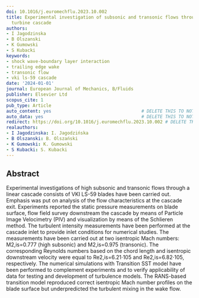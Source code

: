 ```yaml
---
doi: 10.1016/j.euromechflu.2023.10.002
title: Experimental investigation of subsonic and transonic flows through a linear
  turbine cascade
authors:
- I Jagodzinska
- B Olszanski
- K Gumowski
- S Kubacki
keywords:
- shock wave-boundary layer interaction
- trailing edge wake
- transonic flow
- vki ls-59 cascade
date: '2024-01-01'
journal: European Journal of Mechanics, B/Fluids
publisher: Elsevier Ltd
scopus_cite: 1
pub_type: Article
auto_content: yes                                  # DELETE THIS TO NOT AUTO GENERATE CONTENT
auto_data: yes                                     # DELETE THIS TO NOT AUTO GENERATE METADATA
redirect: https://doi.org/10.1016/j.euromechflu.2023.10.002 # DELETE THIS TO NOT REDIRECT
realauthors:
- I Jagodzinska: I. Jagodzińska
- B Olszanski: B. Olszański
- K Gumowski: K. Gumowski
- S Kubacki: S. Kubacki
---
```



## Abstract
Experimental investigations of high subsonic and transonic flows through a linear cascade consists of VKI LS-59 blades have been carried out. Emphasis was put on analysis of the flow characteristics at the cascade exit. Experiments reported the static pressure measurements on blade surface, flow field survey downstream the cascade by means of Particle Image Velocimetry (PIV) and visualization by means of the Schlieren method. The turbulent intensity measurements have been performed at the cascade inlet to provide inlet conditions for numerical studies. The measurements have been carried out at two isentropic Mach numbers: M2,is=0.777 (high subsonic) and M2,is=0.975 (transonic). The corresponding Reynolds numbers based on the chord length and isentropic downstream velocity were equal to Re2,is=6.21⋅105 and Re2,is=6.82⋅105, respectively. The numerical simulations with Transition SST model have been performed to complement experiments and to verify applicability of data for testing and development of turbulence models. The RANS-based transition model reproduced correct isentropic Mach number profiles on the blade surface but underpredicted the turbulent mixing in the wake flow.
